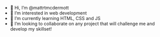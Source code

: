 - 👋 Hi, I’m @mattrtmcdermott
- 👀 I’m interested in web development
- 🌱 I’m currently learning HTML, CSS and JS
- 💞️ I’m looking to collaborate on any project that will challenge me and develop my skillset!
